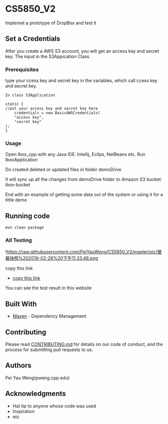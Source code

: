# CS5850_V2
Implemet  a prototype of DropBox and test it

## Set a Credentials

After you create a AWS S3 account, you will get an access key and secret key. The input in the S3Appication Class

### Prerequisites

type  your  ccess key and secret key in the variables, which call ccess key and secret key.

```
In class S3Application

static {
//put your access key and secret key here
    credentials = new BasicAWSCredentials(
    "access key", 
    "secret key"
);
}
```

### Usage

Open Ibox_cpp with any Java IDE: Intellij, Eclips, NetBeans etc. Run IboxApplication 

Do created deleted or updated files in folder demoDrive

It will sync up all the changes from demoDrive folder to Amazon S3 bucket: ibox-bucket


End with an example of getting some data out of the system or using it for a little demo

## Running code


```
mvn clean package
```

### All Testing

!https://raw.githubusercontent.com/PeiYauWeng/CS5850_V2/master/pic/螢幕快照%202019-02-28%20下午11.33.48.png

copy this link

* [copy this link](linkhttps://circleci.com/gh/PeiYauWeng/CS5850_V2/6)

You can see the test result in this website

## Built With

* [Maven](https://maven.apache.org/) - Dependency Management

## Contributing

Please read [CONTRIBUTING.md](https://gist.github.com/PurpleBooth/b24679402957c63ec426) for details on our code of conduct, and the process for submitting pull requests to us.

## Authors

Pei Yau Weng(pweng.cpp.edu)

## Acknowledgments

* Hat tip to anyone whose code was used
* Inspiration
* etc
